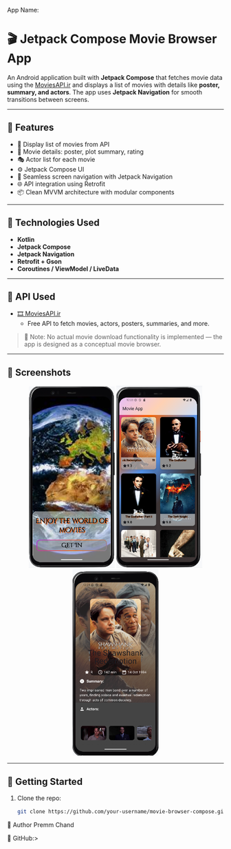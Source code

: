App Name: 

# 🎬 Jetpack Compose Movie Browser App

An Android application built with **Jetpack Compose** that fetches movie data using the [MoviesAPI.ir](https://moviesapi.ir/api/v1/) and displays a list of movies with details like **poster, summary, and actors**. The app uses **Jetpack Navigation** for smooth transitions between screens.

---

## 📱 Features

- 🎥 Display list of movies from API
- 📖 Movie details: poster, plot summary, rating
- 🎭 Actor list for each movie
- ⚙️ Jetpack Compose UI
- 🔁 Seamless screen navigation with Jetpack Navigation
- 🌐 API integration using Retrofit
- 📦 Clean MVVM architecture with modular components

---

## 🔧 Technologies Used

- **Kotlin**
- **Jetpack Compose**
- **Jetpack Navigation**
- **Retrofit + Gson**
- **Coroutines / ViewModel / LiveData**

---

## 🔗 API Used

- [🎞️ MoviesAPI.ir](https://moviesapi.ir/api/v1/)
    - Free API to fetch movies, actors, posters, summaries, and more.

> 📝 Note: No actual movie download functionality is implemented — the app is designed as a conceptual movie browser.

---

## 📸 Screenshots

<div align="center">
  <img src="assets/images/first_screen.png" width="200"/>
  <img src="assets/images/home_screen.png" width="200"/>
  <img src="assets/images/detai_screen.png" width="200"/>
</div>

---

## 🚀 Getting Started

1. Clone the repo:
   ```bash
   git clone https://github.com/your-username/movie-browser-compose.git

👤 Author
Premm Chand

🔗 GitHub:> 

